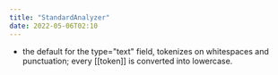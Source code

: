 ```yaml
---
title: "StandardAnalyzer"
date: 2022-05-06T02:10
---
```

- the default for the type="text" field, tokenizes on whitespaces and punctuation; every [[token]] is converted into lowercase.